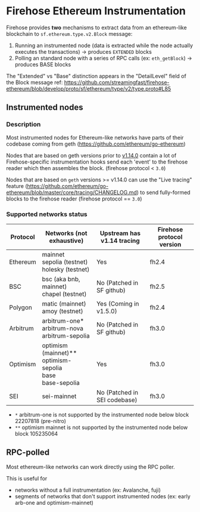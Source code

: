 # Firehose Ethereum Instrumentation

Firehose provides **two** mechanisms to extract data from an ethereum-like blockchain to `sf.ethereum.type.v2.Block` message:

1. Running an instrumented node (data is extracted while the node actually executes the transactions) -> produces `EXTENDED` blocks
2. Polling an standard node with a series of RPC calls (ex: `eth_getBlock`) -> produces BASE blocks

The "Extended" vs "Base" distinction appears in the "DetailLevel" field of the Block message 
  ref: https://github.com/streamingfast/firehose-ethereum/blob/develop/proto/sf/ethereum/type/v2/type.proto#L85

## Instrumented nodes

### Description 

Most instrumented nodes for Ethereum-like networks have parts of their codebase coming from geth (https://github.com/ethereum/go-ethereum)

Nodes that are based on geth versions prior to [v1.14.0](https://github.com/ethereum/go-ethereum/releases/tag/v1.14.0) contain a lot of Firehose-specific instrumentation hooks send each 'event' to the firehose reader which then assembles the block. (firehose protocol < `3.0`)

Nodes that are based on `geth` versions >= v1.14.0 can use the "Live tracing" feature (https://github.com/ethereum/go-ethereum/blob/master/core/tracing/CHANGELOG.md) to send fully-formed blocks to the firehose reader (firehose protocol == `3.0`)

### Supported networks status

| Protocol | Networks (not exhaustive)            | Upstream has v1.14 tracing   | Firehose protocol version |
| -------- | ------------------------------------ | ----------------------------------------- | -------------|
| Ethereum | mainnet<br>sepolia (testnet)<br>holesky (testnet) | Yes                          | fh2.4        |
| BSC      | bsc (aka bnb, mainnet)<br>chapel (testnet) | No (Patched in SF github)           | fh2.5        | 
| Polygon  | matic (mainnet)<br>amoy (testnet)  | Yes (Coming in v1.5.0)                      | fh2.4        | 
| Arbitrum | arbitrum-one*<br>arbitrum-nova<br>arbitrum-sepolia  | No (Patched in SF github)  | fh3.0        |
| Optimism | optimism (mainnet)**<br>optimism-sepolia<br>base<br>base-sepolia | Yes           | fh3.0        |
| SEI      | sei-mainnet                          | No (Patched in SEI codebase)              | fh3.0        |

 * `*` arbitrum-one is not supported by the instrumented node below block 22207818 (pre-nitro)
 * `**` optimism mainnet is not supported by the instrumented node below block 105235064

## RPC-polled

Most ethereum-like networks can work directly using the RPC poller.

This is useful for 
* networks without a full instrumentation (ex: Avalanche, fuji)
* segments of networks that don't support instrumented nodes (ex: early arb-one and optimism-mainnet)